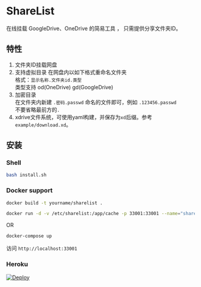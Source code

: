 # ShareList

在线挂载 GoogleDrive、OneDrive 的简易工具 ， 只需提供分享文件夹ID。

## 特性
1. 文件夹ID挂载网盘
2. 支持虚拟目录
在网盘内以如下格式重命名文件夹  
格式：```显示名称.文件夹id.类型```  
类型支持 od(OneDrive) gd(GoogleDrive)  
3. 加密目录  
在文件夹内新建 ```.密码.passwd``` 命名的文件即可，例如 
```.123456.passwd```  
不要省略最前方的```.```
4. xdrive文件系统，可使用yaml构建，并保存为```xd```后缀。参考 ```example/download.xd```。 

## 安装
### Shell
````bash
bash install.sh
````

### Docker support
````bash
docker build -t yourname/sharelist .

docker run -d -v /etc/sharelist:/app/cache -p 33001:33001 --name="sharelist" yourname/sharelist
````

OR

````bash
docker-compose up
````

访问 `http://localhost:33001` 


### Heroku

[![Deploy](https://www.herokucdn.com/deploy/button.png)](https://heroku.com/deploy?template=https://github.com/reruin/sharelist-heroku)



